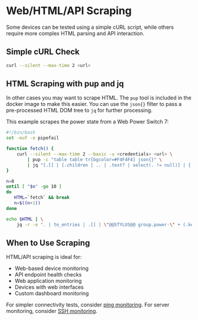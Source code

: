 # Web/HTML/API Scraping

Some devices can be tested using a simple cURL script, while others require more complex HTML parsing and API interaction.

## Simple cURL Check

```bash
curl --silent --max-time 2 <url>
```

## HTML Scraping with pup and jq

In other cases you may want to scrape HTML. The `pup` tool is included in the docker image to make this easier. You can use the `json{}` filter to pass a pre-processed HTML DOM tree to `jq` for further processing.

This example scrapes the power state from a Web Power Switch 7:

```bash
#!/bin/bash
set -euf -o pipefail

function fetch() {
    curl --silent --max-time 2 --basic -u <credentials> <url> \
        | pup -c "table table tr[bgcolor=#F4F4F4] json{}" \
        | jq "[.[] | [.children | .. | .text? | select(. != null)] | { \"name\": .[1], \"state\": (.[2]==\"ON\") }]"
}

n=0
until [ "$n" -ge 10 ]
do
   HTML=`fetch` && break
   n=$((n+1)) 
done

echo $HTML | \
    jq -r -e ". | to_entries | .[] | \"@@STYLUS@@ group.power-\" + (.key + 1 | tostring) + \".status.status=\" + if .value.state then \"\\\"green\\\"\" else \"\\\"blank\\\"\" end"
```

## When to Use Scraping

HTML/API scraping is ideal for:
- Web-based device monitoring
- API endpoint health checks
- Web application monitoring
- Devices with web interfaces
- Custom dashboard monitoring

For simpler connectivity tests, consider [ping monitoring](../ping/). For server monitoring, consider [SSH monitoring](../ssh/). 